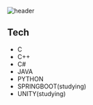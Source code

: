 
![header](https://capsule-render.vercel.app/api?type=cylinder&color=auto&height=300&section=header&text=Welcome&fontSize=90&desc=DevYJKwon&descAlignY=70&animation=fadeIn)

## Tech

- C 
- C++
- C#
- JAVA
- PYTHON
- SPRINGBOOT(studying)
- UNITY(studying)


